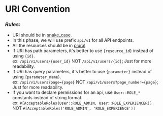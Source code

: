 # URI Convention

### _Rules_:

- URI should be in [snake_case](https://en.wikipedia.org/wiki/Snake_case).
- In this phase, we will use prefix `api/v1` for all API endpoints.
- All the resources should be in [plural](https://www.vinaysahni.com/best-practices-for-a-pragmatic-restful-api).
- If URI has path parameters, it's better to use `{resource_id}` instead of using `{id}`.  
  ex: `/api/v1/users/{user_id}` NOT `/api/v1/users/{id}`; Just for more readability.
- If URI has query parameters, it's better to use `{parameter}` instead of using `{parameter_name}`.  
  ex: `/api/v1/users?page={page}` NOT `/api/v1/users?page_number={page}`; Just for more readability.
- If you want to declare permissions for an api, use `User::ROLE_*` constants instead of string format.  
  ex: `#[AcceptableRoles(User::ROLE_ADMIN, User::ROLE_EXPERIENCER)]`
  NOT `#[AcceptableRoles('ROLE_ADMIN', 'ROLE_EXPERIENCE')]`